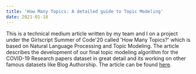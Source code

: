 ```yaml
---
title: 'How Many Topics: A detailed guide to Topic Modeling'
date: 2021-01-18
---
```


This is a technical medium article written by my team and I on a project under the Girlscript Summer of Code'20 called 'How Many Topics?' which is based on Natural Language Processing and Topic Modeling. The article describes the development of our final topic modeling algorithm for the COVID-19 Research papers dataset in great detail and its working on other famous datasets like Blog Authorship. The article can be found [here](https://guptakhushi345.medium.com/how-many-topics-a-detailed-guide-to-topic-modeling-fa23eae385ef).
